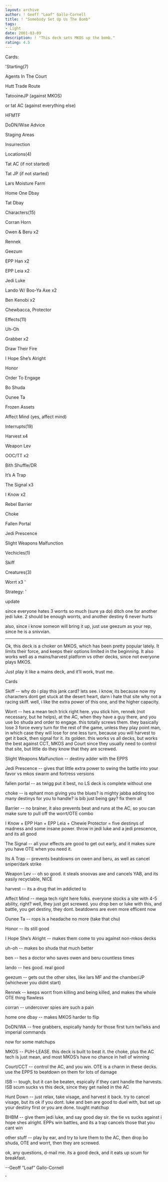 ```yaml
---
layout: archive
author: ! Geoff "Loaf" Gallo-Cornell
title: ! "Somebody Set Up Us The Bomb"
tags:
- Light
date: 2001-03-09
description: ! "This deck sets MKOS up the bomb."
rating: 4.5
---
```

Cards: 

'Starting(7)

Agents In The Court

Hutt Trade Route

TatooineJP (against MKOS)

  or  tat AC (against everything else)

HFMTF

DoDN/Wise Advice

Staging Areas

Insurrection



Locations(4)

Tat AC (if not started)

Tat JP (if not started)

Lars Moisture Farm

Home One Dbay

Tat Dbay


Characters(15)

Corran Horn

Owen & Beru x2

Rennek

Geezum

EPP Han x2

EPP Leia x2

Jedi Luke 

Lando W/ Boo-Ya Axe x2

Ben Kenobi x2

Chewbacca, Protector


Effects(11)

Uh-Oh

Grabber x2

Draw Their Fire

I Hope She’s Alright

Honor

Order To Engage

Bo Shuda

Ounee Ta

Frozen Assets

Affect Mind (yes, affect mind)


Interrupts(19)

Harvest x4

Weapon Lev

OOC/TT x2

Bith Shuffle/DR

It’s A Trap

The Signal x3

I Know x2

Rebel Barrier

Choke

Fallen Portal

Jedi Prescence

Slight Weapons Malfunction


Vechicles(1)

Skiff


Creatures(3)

Worrt x3 '

Strategy: '

update 

since everyone hates 3 worrts so much (sure ya do) ditch one for another jedi luke. 2 should be enough worrts, and another destiny 6 never hurts


also, since i know someon will bring it up, just use geezum as your rep, since he is a snivvian. 

-------


Ok, this deck is a choker on MKOS, which has been pretty popular lately. It limits their force, and keeps their options limited in the beginning. It also works well as a mains/harvest platform vs other decks, since not everyone plays MKOS.


Just play it like a mains deck, and it’ll work, trust me.


Cards


Skiff -- why do i play this jank card? lets see. i know, its because now my characters dont get stuck at the desert heart, darn i hate that site why not a racing skiff. well, i like the extra power of this one, and the higher capacity.


Worrt -- hes a mean tech trick right here. you stick him, rennek (not necessary, but he helps), at the AC, when they have a guy there, and you use bo shuda and order to engage. this totally screws them. they basically lose 3 force every turn for the rest of the game, unless they play point man, in which case they will lose for one less turn, because you will harvest to get it back, then signal for it. its golden. this works vs all decks, but works the best against CCT, MKOS and Court since they usually need to control that site, but little do they know that they are screwed.


Slight Weapons Malfunction -- destiny adder with the EPPS


Jedi Prescence -- gives that little extra power to swing the battle into your favor vs mkos swarm and fortress versions


fallen portal -- as twigg put it best, no LS deck is complete without one


choke -- is ephant mon giving you the blues? is mighty jabba adding too many destinys for you to handle? is bib just being gay? fix them all


Barrier -- no brainer, it also prevents beat and runs at the AC, so you can make sure to pull off the worrt/OTE combo


I Know + EPP Han + EPP Leia + Chewie Protector = five destinys of madness and some insane power. throw in jedi luke and a jedi prescence, and its all good


The Signal -- all your effects are good to get out early, and it makes sure you have OTE when you need it.


Its A Trap -- prevents beatdowns on owen and beru, as well as cancel sniper/dark strike


Weapon Lev -- oh so good. it steals snoovas axe and cancels YAB, and its easily recyclable, NICE


harvest -- its a drug that im addicted to


Affect Mind -- mega tech right here folks. everyone stocks a site with 4-5 ability, right? well, they just got screwed. you drop ben or luke with this, and battle, you get destiny, they dont. beatdowns are even more efficent now


Ounee Ta -- rops is a headache no more (take that chu)


Honor -- its still good


I Hope She’s Alright -- makes them come to you against non-mkos decks


uh-oh -- makes bo shuda that much better


ben -- hes a doctor who saves owen and beru countless times


lando -- hes good. real good


geezum -- gets out the other sites, like lars MF and the chamber/JP (whichever you didnt start)


Rennek -- keeps worrt from killing and being killed, and makes the whole OTE thing flawless


corran -- undercover spies are such a pain


home one dbay -- makes MKOS harder to flip


DoDN/WA -- free grabbers, espically handy for those first turn twi’leks and imperial commands


now for some matchups


MKOS -- PUH-LEASE. this deck is built to beat it. the choke, plus the AC tech is just mean, and most MKOS’s have no chance in hell of winning


Court/CCT -- control the AC, and you win. OTE is a charm in these decks. use the EPPS to beatdown on them for lots of damage


ISB -- tough, but it can be beaten, espically if they cant handle the harvests. ISB scum sucks vs this deck, since they get nailed in the AC


Hunt Down -- just relax, take visage, and harvest it back. try to cancel visage, but its ok if you dont. luke and ben are good to duel with, but set up your destiny first or you are done. tought matchup


BHBM -- give them jedi luke, and say good day sir. the tie vs sucks against i hope shes alright. EPPs win battles, and its a trap cancels those that you cant win


other stuff -- play by ear, and try to lure them to the AC, then drop bo shuda, OTE and worrt, then they are screwed.


ok, any questions, d-mail me. its a good deck, and it eats up scum for breakfast.


--Geoff ”Loaf” Gallo-Cornell

'
